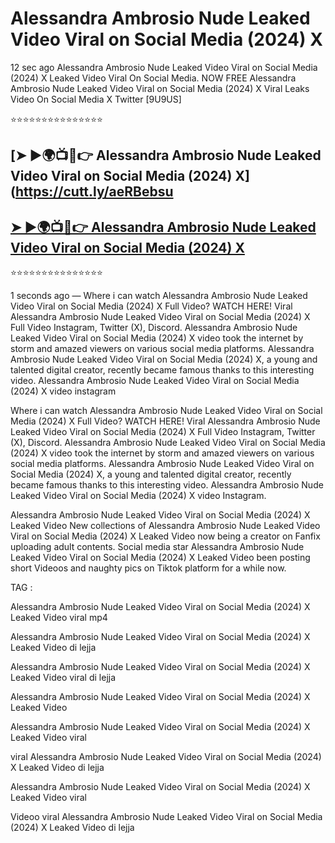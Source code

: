 ﻿# Alessandra Ambrosio Nude Leaked Video Viral on Social Media (2024) X



12 sec ago Alessandra Ambrosio Nude Leaked Video Viral on Social Media (2024) X Leaked Video Viral On Social Media. NOW FREE Alessandra Ambrosio Nude Leaked Video Viral on Social Media (2024) X Viral Leaks Video On Social Media X Twitter [9U9US]

⭐⭐⭐⭐⭐⭐⭐⭐⭐⭐⭐⭐⭐⭐⭐

## [➤ ►🌍📺📱👉 Alessandra Ambrosio Nude Leaked Video Viral on Social Media (2024) X](https://cutt.ly/aeRBebsu

## [➤ ►🌍📺📱👉 Alessandra Ambrosio Nude Leaked Video Viral on Social Media (2024) X](https://cutt.ly/aeRBebsu)


⭐⭐⭐⭐⭐⭐⭐⭐⭐⭐⭐⭐⭐⭐⭐



1 seconds ago — Where i can watch Alessandra Ambrosio Nude Leaked Video Viral on Social Media (2024) X Full Video? WATCH HERE! Viral Alessandra Ambrosio Nude Leaked Video Viral on Social Media (2024) X Full Video Instagram, Twitter (X), Discord. Alessandra Ambrosio Nude Leaked Video Viral on Social Media (2024) X video took the internet by storm and amazed viewers on various social media platforms. Alessandra Ambrosio Nude Leaked Video Viral on Social Media (2024) X, a young and talented digital creator, recently became famous thanks to this interesting video. Alessandra Ambrosio Nude Leaked Video Viral on Social Media (2024) X video instagram

Where i can watch Alessandra Ambrosio Nude Leaked Video Viral on Social Media (2024) X Full Video? WATCH HERE! Viral Alessandra Ambrosio Nude Leaked Video Viral on Social Media (2024) X Full Video Instagram, Twitter (X), Discord. Alessandra Ambrosio Nude Leaked Video Viral on Social Media (2024) X video took the internet by storm and amazed viewers on various social media platforms. Alessandra Ambrosio Nude Leaked Video Viral on Social Media (2024) X, a young and talented digital creator, recently became famous thanks to this interesting video. Alessandra Ambrosio Nude Leaked Video Viral on Social Media (2024) X video Instagram.

Alessandra Ambrosio Nude Leaked Video Viral on Social Media (2024) X Leaked Video New collections of Alessandra Ambrosio Nude Leaked Video Viral on Social Media (2024) X Leaked Video now being a creator on Fanfix uploading adult contents. Social media star Alessandra Ambrosio Nude Leaked Video Viral on Social Media (2024) X Leaked Video been posting short Videoos and naughty pics on Tiktok platform for a while now.

TAG :

 

Alessandra Ambrosio Nude Leaked Video Viral on Social Media (2024) X Leaked Video viral mp4

 

Alessandra Ambrosio Nude Leaked Video Viral on Social Media (2024) X Leaked Video di lejja

 

Alessandra Ambrosio Nude Leaked Video Viral on Social Media (2024) X Leaked Video viral di lejja

 

Alessandra Ambrosio Nude Leaked Video Viral on Social Media (2024) X Leaked Video

 

Alessandra Ambrosio Nude Leaked Video Viral on Social Media (2024) X Leaked Video viral

 

viral Alessandra Ambrosio Nude Leaked Video Viral on Social Media (2024) X Leaked Video di lejja

 

Alessandra Ambrosio Nude Leaked Video Viral on Social Media (2024) X Leaked Video viral

 

Videoo viral Alessandra Ambrosio Nude Leaked Video Viral on Social Media (2024) X Leaked Video di lejja